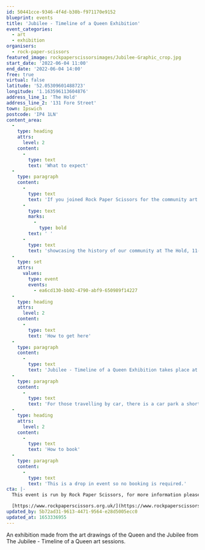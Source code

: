 ```yaml
---
id: 50441cce-9346-4f4d-b30b-f971170e9152
blueprint: events
title: 'Jubilee - Timeline of a Queen Exhibition'
event_categories:
  - art
  - exhibition
organisers:
  - rock-paper-scissors
featured_image: rockpaperscissorsimages/Jubilee-Graphic_crop.jpg
start_date: '2022-06-04 11:00'
end_date: '2022-06-04 14:00'
free: true
virtual: false
latitude: '52.05309601488723'
longitude: '1.163596113604876'
address_line_1: 'The Hold'
address_line_2: '131 Fore Street'
town: Ipswich
postcode: 'IP4 1LN'
content_area:
  -
    type: heading
    attrs:
      level: 2
    content:
      -
        type: text
        text: 'What to expect'
  -
    type: paragraph
    content:
      -
        type: text
        text: 'If you joined Rock Paper Scissors for the community art event on the 2nd June then behold! Come and see your work transformed into a large scale exhibition,'
      -
        type: text
        marks:
          -
            type: bold
        text: ' '
      -
        type: text
        text: 'showcasing the history of our community at The Hold, 11-2pm with our team, or visit it as long as The Hold is open.'
  -
    type: set
    attrs:
      values:
        type: event
        events:
          - ea6cd130-bb02-4790-abf9-650989f14227
  -
    type: heading
    attrs:
      level: 2
    content:
      -
        type: text
        text: 'How to get here'
  -
    type: paragraph
    content:
      -
        type: text
        text: 'Jubilee - Timeline of a Queen Exhibition takes place at The Hold, 131 Fore Street, Ipswich.'
  -
    type: paragraph
    content:
      -
        type: text
        text: 'For those travelling by car, there is a car park a short walk from the venue next to the student halls.'
  -
    type: heading
    attrs:
      level: 2
    content:
      -
        type: text
        text: 'How to book'
  -
    type: paragraph
    content:
      -
        type: text
        text: 'This is a drop in event so no booking is required.'
cta: |-
  This event is run by Rock Paper Scissors, for more information please get in touch via:

  [https://www.rockpaperscissors.org.uk/](https://www.rockpaperscissors.org.uk/)
updated_by: 5b72ad31-9613-4471-9564-e28d5005ecc0
updated_at: 1653336955
---
```

An exhibition made from the art drawings of the Queen and the Jubilee from The Jubilee - Timeline of a Queen art sessions.